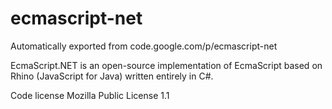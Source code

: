 # ecmascript-net
Automatically exported from code.google.com/p/ecmascript-net



EcmaScript.NET is an open-source implementation of EcmaScript based on Rhino (JavaScript for Java) written entirely in C#.



Code license
Mozilla Public License 1.1 



